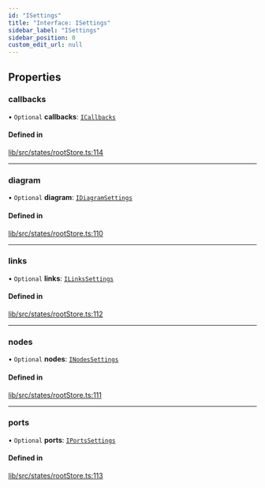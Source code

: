 ```yaml
---
id: "ISettings"
title: "Interface: ISettings"
sidebar_label: "ISettings"
sidebar_position: 0
custom_edit_url: null
---
```


## Properties

### callbacks

• `Optional` **callbacks**: [`ICallbacks`](ICallbacks)

#### Defined in

[lib/src/states/rootStore.ts:114](https://github.com/tokarchyn/react-easy-diagram/blob/96a8c28/lib/src/states/rootStore.ts#L114)

___

### diagram

• `Optional` **diagram**: [`IDiagramSettings`](IDiagramSettings)

#### Defined in

[lib/src/states/rootStore.ts:110](https://github.com/tokarchyn/react-easy-diagram/blob/96a8c28/lib/src/states/rootStore.ts#L110)

___

### links

• `Optional` **links**: [`ILinksSettings`](ILinksSettings)

#### Defined in

[lib/src/states/rootStore.ts:112](https://github.com/tokarchyn/react-easy-diagram/blob/96a8c28/lib/src/states/rootStore.ts#L112)

___

### nodes

• `Optional` **nodes**: [`INodesSettings`](INodesSettings)

#### Defined in

[lib/src/states/rootStore.ts:111](https://github.com/tokarchyn/react-easy-diagram/blob/96a8c28/lib/src/states/rootStore.ts#L111)

___

### ports

• `Optional` **ports**: [`IPortsSettings`](IPortsSettings)

#### Defined in

[lib/src/states/rootStore.ts:113](https://github.com/tokarchyn/react-easy-diagram/blob/96a8c28/lib/src/states/rootStore.ts#L113)
